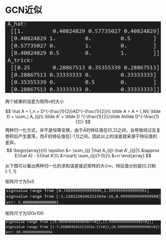 # GCN近似



![image-20210413192750490](image-20210413192750490.png)

两个结果的误差为矩阵n的大小


$$
\hat A = I_n + D^{-\frac{1}{2}}AD^{-\frac{1}{2}}\\
\tilde A = A + I_N\\
\tilde D = \sum_i A_{ij}\\
\tilde A' = \tilde D ^{-\frac{1}{2}}\tilde  A\tilde D^{-\frac{1}{2}}
$$
两种归一化方式，并不是恒等变换，由于$\hat A$的特征值在[0,2]之间，会导致经过反复卷积后产生震荡，而$\hat A'$的特征值在[-1,1]之间，因此以上的误差就来源于特征值的差异。
$$
\begin{array}{rl}
\epsilon &= \sum_{ij} |\hat A_{ij}-\hat A'_{ij}|\\
		 &\approx E(\hat A) - E(\hat A')\\
		 &=\sqrt{ \sum_{ij}(1-0)}\\
		 &=n
\end{array}
$$


从下图可以看出两种归一化的求和误差接近矩阵的大小n，特征值分别是[0,2]和[-1, 1]

矩阵尺寸为5x5

![image-20210413194014407](image-20210413194014407.png)

矩阵尺寸为100x100

![image-20210413194026613](image-20210413194026613.png)